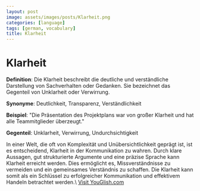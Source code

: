 ```yaml
---
layout: post
image: assets/images/posts/Klarheit.png
categories: [language]
tags: [german, vocabulary]
title: Klarheit
---
```


# Klarheit

**Definition**: Die Klarheit beschreibt die deutliche und verständliche Darstellung von Sachverhalten oder Gedanken. Sie bezeichnet das Gegenteil von Unklarheit oder Verwirrung.

**Synonyme**: Deutlichkeit, Transparenz, Verständlichkeit

**Beispiel**: "Die Präsentation des Projektplans war von großer Klarheit und hat alle Teammitglieder überzeugt."

**Gegenteil**: Unklarheit, Verwirrung, Undurchsichtigkeit

In einer Welt, die oft von Komplexität und Unübersichtlichkeit geprägt ist, ist es entscheidend, Klarheit in der Kommunikation zu wahren. Durch klare Aussagen, gut strukturierte Argumente und eine präzise Sprache kann Klarheit erreicht werden. Dies ermöglicht es, Missverständnisse zu vermeiden und ein gemeinsames Verständnis zu schaffen. Die Klarheit kann somit als ein Schlüssel zu erfolgreicher Kommunikation und effektivem Handeln betrachtet werden.\ <a id="yg-widget-0" class="youglish-widget" data-query="Klarheit" data-lang="german" data-components="8412" data-auto-start="0" data-bkg-color="theme_light" data-title="How%20to%20pronounce%20Klarheit%20in%20German"  rel="nofollow" href="https://youglish.com">Visit YouGlish.com</a><script async src="https://youglish.com/public/emb/widget.js" charset="utf-8"></script>